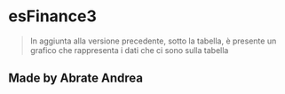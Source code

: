 # esFinance3
>In aggiunta alla versione precedente, sotto la tabella, è presente un  grafico che rappresenta i dati che ci sono sulla tabella

## Made by Abrate Andrea